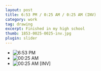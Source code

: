 ```yaml
---
layout: post
title: 6:53 PM / 0:25 AM / 0:25 AM (INV)
category: work
tag: drawing
excerpt: Finished in my high school
thumb: 1853-0025-0025-inv.jpg
plugin: slider
---
```


<div class="txt">
  <div class="flexslider">
    <ul class="slides">
      <li>
        <img src="{{ site.file }}/work/0653-pm.jpg" alt="6:53 PM">
      </li>
      <li>
        <img src="{{ site.file }}/work/0025-am.jpg" alt="00:25 AM">
      </li>
      <li>
        <img src="{{ site.file }}/work/0025-am-inv.jpg" alt="00:25 AM [INV]">
      </li>
    </ul>
  </div><!-- .flexslider -->
</div>
